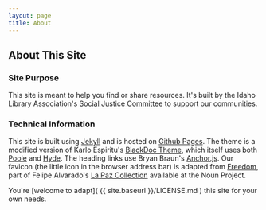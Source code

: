 ```yaml
---
layout: page
title: About
---
```


## About This Site  

### Site Purpose  

This site is meant to help you find or share resources. It's built by the Idaho Library Association's [Social Justice Committee](http://www.idaholibraries.org/social_justice_committee) to support our communities.  

### Technical Information  

This site is built using [Jekyll](https://jekyllrb.com) and is hosted on [Github Pages](https://pages.github.com). The theme is a modified version of Karlo Espiritu's [BlackDoc Theme](https://github.com/karloespiritu/BlackDoc), which itself uses both [Poole](http://getpoole.com) and [Hyde](https://hyde.getpoole.com). The heading links use Bryan Braun's [Anchor.js](https://www.bryanbraun.com/anchorjs/). Our favicon (the little icon in the browser address bar) is adapted from [Freedom](https://thenounproject.com/visuadio/collection/la-paz/?i=1029373), part of Felipe Alvarado's [La Paz Collection](https://thenounproject.com/visuadio/collection/la-paz/) available at the Noun Project.  

You're [welcome to adapt]( {{ site.baseurl }}/LICENSE.md ) this site for your own needs.  